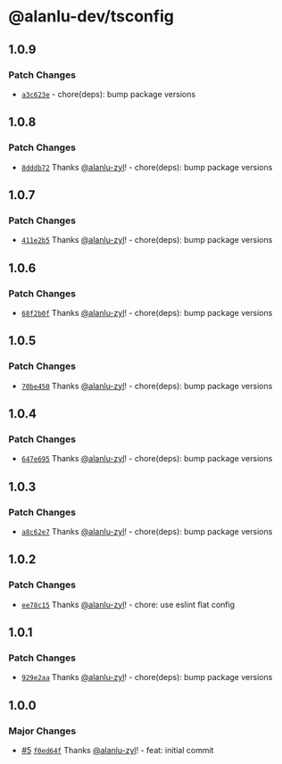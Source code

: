 # @alanlu-dev/tsconfig

## 1.0.9

### Patch Changes

- [`a3c623e`](https://github.com/alanlu-dev/web-kit/commit/a3c623e4502b1f4b3f692921b6744295940bd2dc) - chore(deps): bump package versions

## 1.0.8

### Patch Changes

- [`8dddb72`](https://github.com/alanlu-dev/web-kit/commit/8dddb7230bc226b6d145379426a59507d47a2ef8) Thanks [@alanlu-zyl](https://github.com/alanlu-zyl)! - chore(deps): bump package versions

## 1.0.7

### Patch Changes

- [`411e2b5`](https://github.com/alanlu-dev/web-kit/commit/411e2b5108fc09280410f76af107d0eefe812fdf) Thanks [@alanlu-zyl](https://github.com/alanlu-zyl)! - chore(deps): bump package versions

## 1.0.6

### Patch Changes

- [`68f2b0f`](https://github.com/alanlu-dev/web-kit/commit/68f2b0faa806ef25e3dcd5ec1b11ce4070a0c577) Thanks [@alanlu-zyl](https://github.com/alanlu-zyl)! - chore(deps): bump package versions

## 1.0.5

### Patch Changes

- [`70be450`](https://github.com/alanlu-dev/web-kit/commit/70be45030756b71582fee4f2dad86134167ac942) Thanks [@alanlu-zyl](https://github.com/alanlu-zyl)! - chore(deps): bump package versions

## 1.0.4

### Patch Changes

- [`647e695`](https://github.com/alanlu-dev/web-kit/commit/647e69551f872fd31ab605816291e84cd9a8fa23) Thanks [@alanlu-zyl](https://github.com/alanlu-zyl)! - chore(deps): bump package versions

## 1.0.3

### Patch Changes

- [`a8c62e7`](https://github.com/alanlu-dev/web-kit/commit/a8c62e710a8a545cff0528acdcf1da1c92877e2c) Thanks [@alanlu-zyl](https://github.com/alanlu-zyl)! - chore(deps): bump package versions

## 1.0.2

### Patch Changes

- [`ee78c15`](https://github.com/alanlu-dev/web-kit/commit/ee78c1513de2aeb2058ffe01adb3d3109a321af5) Thanks [@alanlu-zyl](https://github.com/alanlu-zyl)! - chore: use eslint flat config

## 1.0.1

### Patch Changes

- [`929e2aa`](https://github.com/alanlu-dev/web-kit/commit/929e2aacfb137eb27e46743c92d861d321217a04) Thanks [@alanlu-zyl](https://github.com/alanlu-zyl)! - chore(deps): bump package versions

## 1.0.0

### Major Changes

- [#5](https://github.com/alanlu-dev/web-kit/pull/5) [`f0ed64f`](https://github.com/alanlu-dev/web-kit/commit/f0ed64fd16deea28b169a41a499a866cf2be9004) Thanks [@alanlu-zyl](https://github.com/alanlu-zyl)! - feat: initial commit
